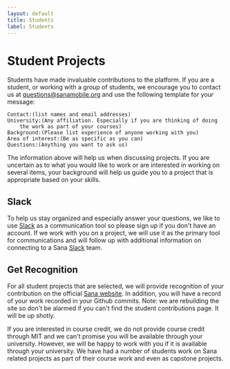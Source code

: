 ```yaml
---
layout: default
title: Students
label: Students
---
```

# Student Projects
Students have made invaluable contributions to the platform. If you are
a student, or working with a group of students, we encourage you to
contact us at [questions@sanamobile.org](mailto:questions@sanamobile.org?Subject=Student%Project)
and use the following template for your message:

    Contact:(list names and email addresses)
    University:(Any affiliation. Especially if you are thinking of doing
        the work as part of your courses)
    Background:(Please list experience of anyone working with you)
    Area of interest:(Be as specific as you can)
    Questions:(Anything you want to ask us)

The information above will help us when discussing projects. If you are
uncertain as to what you would like to work or are interested in working
on several items, your background will help us guide you to a project that
is appropriate based on your skills.  
    
## Slack
To help us stay organized and especially answer your questions, we like
to use [Slack](https://slack.com/) as a communication tool so please sign
up if you don't have an account. If we work with you on a project, we
will use it as the primary tool for communications and will follow up 
with additional information on connecting to a Sana 
[Slack](https://slack.com/) team.

## Get Recognition
For all student projects that are selected, we will provide recognition 
of your contribution on the official [Sana website](http://sana.mit.edu).
In addition, you will have a record of your work recorded in your Github
commits. Note: we are rebuilding the site so don't be alarmed if you can't
find the student contributions page. It will be up shotly.

If you are interested in course credit, we do not provide course credit 
through MIT and we can't promise you will be available through your 
university. However, we will be happy to work with you if it is 
available through your university. We have had a number of students work
on Sana related projects as part of their course work and even as 
capstone projects.
